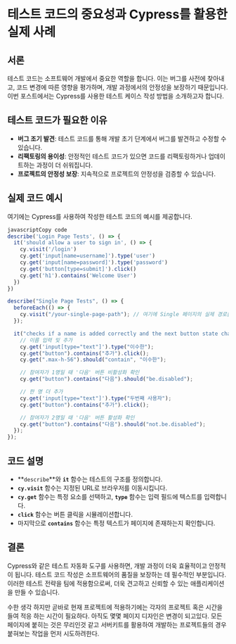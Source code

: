 # **테스트 코드의 중요성과 Cypress를 활용한 실제 사례**

## **서론**

테스트 코드는 소프트웨어 개발에서 중요한 역할을 합니다. 이는 버그를 사전에 찾아내고, 코드 변경에 따른 영향을 평가하며, 개발 과정에서의 안정성을 보장하기 때문입니다. 이번 포스트에서는 Cypress를 사용한 테스트 케이스 작성 방법을 소개하고자 합니다.

## **테스트 코드가 필요한 이유**

- **버그 조기 발견**: 테스트 코드를 통해 개발 초기 단계에서 버그를 발견하고 수정할 수 있습니다.
- **리팩토링의 용이성**: 안정적인 테스트 코드가 있으면 코드를 리팩토링하거나 업데이트하는 과정이 더 쉬워집니다.
- **프로젝트의 안정성 보장**: 지속적으로 프로젝트의 안정성을 검증할 수 있습니다.

## **실제 코드 예시**

여기에는 Cypress를 사용하여 작성한 테스트 코드의 예시를 제공합니다.

```jsx
javascriptCopy code
describe('Login Page Tests', () => {
  it('should allow a user to sign in', () => {
    cy.visit('/login')
    cy.get('input[name=username]').type('user')
    cy.get('input[name=password]').type('password')
    cy.get('button[type=submit]').click()
    cy.get('h1').contains('Welcome User')
  })
})

```

```jsx
describe("Single Page Tests", () => {
  beforeEach(() => {
    cy.visit("/your-single-page-path"); // 여기에 Single 페이지의 실제 경로를 입력해주세요
  });

  it("checks if a name is added correctly and the next button state changes", () => {
    // 이름 입력 및 추가
    cy.get('input[type="text"]').type("이수한");
    cy.get("button").contains("추가").click();
    cy.get(".max-h-56").should("contain", "이수한");

    // 참여자가 1명일 때 '다음' 버튼 비활성화 확인
    cy.get("button").contains("다음").should("be.disabled");

    // 한 명 더 추가
    cy.get('input[type="text"]').type("두번째 사용자");
    cy.get("button").contains("추가").click();

    // 참여자가 2명일 때 '다음' 버튼 활성화 확인
    cy.get("button").contains("다음").should("not.be.disabled");
  });
});
```

## **코드 설명**

- **`describe`**와 **`it`** 함수는 테스트의 구조를 정의합니다.
- **`cy.visit`** 함수는 지정된 URL로 브라우저를 이동시킵니다.
- **`cy.get`** 함수는 특정 요소를 선택하고, **`type`** 함수는 입력 필드에 텍스트를 입력합니다.
- **`click`** 함수는 버튼 클릭을 시뮬레이션합니다.
- 마지막으로 **`contains`** 함수는 특정 텍스트가 페이지에 존재하는지 확인합니다.

## **결론**

Cypress와 같은 테스트 자동화 도구를 사용하면, 개발 과정이 더욱 효율적이고 안정적이 됩니다. 테스트 코드 작성은 소프트웨어의 품질을 보장하는 데 필수적인 부분입니다. 이러한 테스트 전략을 팀에 적용함으로써, 더욱 견고하고 신뢰할 수 있는 애플리케이션을 만들 수 있습니다.

수한 생각
하지만 곧바로 현재 프로젝트에 적용하기에는 각자의 프로젝트 혹은 시간을 들여 적응 하는 시간이 필요하다. 아직도 몇몇 페이지 디자인은 변경이 되고있다. 모든 페이지에 붙히는 것은 무리인것 같고 서버키트를 활용하여 개발하는 프로젝트들의 경우 붙혀보는 작업을 먼저 시도하려한다.
